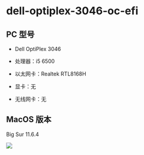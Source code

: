 # dell-optiplex-3046-oc-efi

## PC 型号

- Dell OptiPlex 3046

- 处理器：i5 6500

- 以太网卡：Realtek RTL8168H

- 显卡：无

- 无线网卡：无

## MacOS 版本

Big Sur 11.6.4

![](/Users/alan/Library/Application%20Support/marktext/images/4542e3f5ef2669652c19a4d50dfdb8a36e7ffaa8.png)